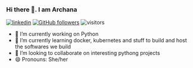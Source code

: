### Hi there 👋. I am Archana

[![linkedin](https://img.shields.io/badge/LinkedIn-blue?style=flat&logo=linkedin&labelColor=blue)](https://www.linkedin.com/in/archana-alva-ba246440/)
[![GitHub followers](https://img.shields.io/github/followers/priteshgohil?label=Follow&style=social)](https://github.com/aalva14)
![visitors](![visitors](https://visitor-badge.glitch.me/badge?page_id=page.id&left_color=green&right_color=red))

- 🔭 I’m currently working on Python
- 🌱 I’m currently learning docker, kubernetes and stuff to build and host the softwares we build
- 👯 I’m looking to collaborate on interesting pythong projects
- 😄 Pronouns: She/her
<!--


**aalva14/aalva14** is a ✨ _special_ ✨ repository because its `README.md` (this file) appears on your GitHub profile.

Here are some ideas to get you started:

- 🔭 I’m currently working on 
- 🌱 I’m currently learning docker, kubernetes and stuff to build and host the softwares we build
- 👯 I’m looking to collaborate on interesting pythong projects
- 🤔 I’m looking for help with ...
- 💬 Ask me about ...
- 📫 How to reach me: ...
- 😄 Pronouns: ...
- ⚡ Fun fact: ...
-->

